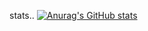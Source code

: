 stats..
[![Anurag's GitHub stats](https://github-readme-stats.vercel.app/api?username=animusDS)](https://github.com/anuraghazra/github-readme-stats)
